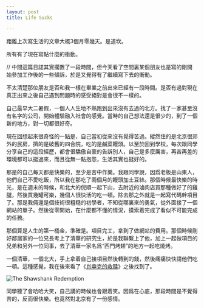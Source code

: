 ```yaml
---
layout: post
title: Life Sucks

---
```


距離上次寫生活的文章大概3個月零幾天。是道坎。

所有有了現在寫點什麼的衝動。

// 中間這篇日誌其實擱置了一段時間，但今天看了空間裏某個朋友也是寫的剛開始參加工作後的一些傾訴，於是又覺得有了繼續寫下去的衝動。

不太清楚那位朋友是否和我一樣在畢業之前出來已經有一段時間。是否有過對現在真正出來之後自己遇到問題時的感受絕對是會很不一樣的。

自己最早大二暑假，一個人人生地不熟跑到出來沒有去過的北方。找了一家甚至沒有名字的公司，開始體驗融入社會的感覺。當時的自己想法還是很少的，到了一個新的地方，對一切都很好奇。

現在回想起來很奇怪的一點是，自己當初從來沒有覺得苦過。縱然住的是北京很郊外的民房，擠的是破舊的四合院，吃的是鹹菜饅頭。以至於回到學校，每次跟同學分享自己的這段經歷，都會很驕傲自豪的告訴別人，自己是多麼厲害，再苦再差的環境都可以挺過來，而且從無一點抱怨，生活其實也挺好的。

那是的自己每天都是快樂的，至少是苦中作樂。我跟同學說，因爲老板是山東人，他們自己不愛吃飯，所以我在那吃了兩個月的饅頭加土豆絲。那個時候最快樂的時光，是在週末的時候，和北大的倪順一起下山，去附近的滷肉店買那種做好了的雞腿，然後買幾罐可樂，幾個人很快活的吃一頓。除去那之外就是一起寫代碼幹項目了。那是我倆還是個技術很粗糙的初學者，不知從哪裏來的勇氣，從外面接了一個網站的單子。然後從零開始，在什麼都不懂的情況，摸索着完成了看似不可能完成的任務。

那個算是人生的第一桶金，準確是。項目完工，拿到了做網站的費用。那個時候剛好鄰居家的一位兄長考上了清華的研究生，於是我聯繫上了他，加上一起做項目的兄弟和另外一位同事，去了清華一家名爲“西門烤翅”的地方一起吃燒烤。

一個清華，一個北大，手上拿着自己接項目然後轉到的錢，然後痛痛快快請他們吃一頓。這種感覺，我在後來看了《[肖申克的救赎](http://baike.baidu.com/view/18388.htm)》之後找到了。

![The Shawshank Redemption](https://raw.github.com/fraserxu/fraserxu.github.io/master/images/andy.jpg)

同學聽了會哈哈大笑，自己講的時候也會跟着笑。因爲在心底，那段時間是不覺得苦的，反而很快樂。也竟然對北京有了一份感情。


